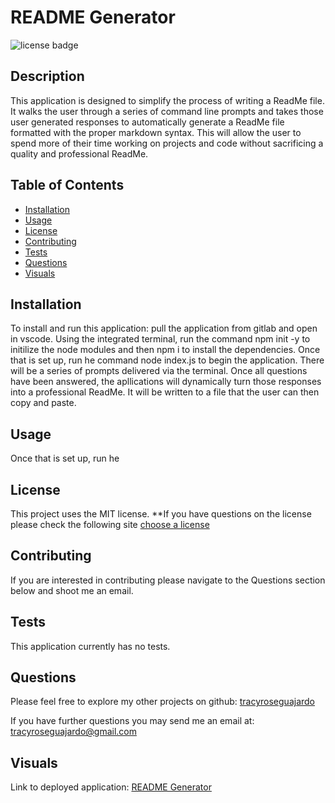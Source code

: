 # README Generator
  ![license badge](https://img.shields.io/badge/license-MIT-yellowgreen.svg)

## Description
This application is designed to simplify the process of writing a ReadMe file. It walks the user through a series of command line prompts and takes those user generated responses to automatically generate a ReadMe file formatted with the proper markdown syntax. This will allow the user to spend more of their time working on projects and code without sacrificing a quality and professional ReadMe.  





## Table of Contents
- [Installation](#installation)
- [Usage](#usage)
- [License](#license)
- [Contributing](#contributing)
- [Tests](#tests)
- [Questions](#questions)
- [Visuals](#visuals)

## Installation

To install and run this application: pull the application from gitlab and open in vscode. Using the integrated terminal, run the command npm init -y to initilize the node modules and then npm i to install the dependencies. Once that is set up, run he command node index.js to begin the application. There will be a series of prompts delivered via the terminal. Once all questions have been answered, the apllications will dynamically turn those responses into a professional ReadMe. It will be written to a file that the user can then copy and paste.  

## Usage

Once that is set up, run he

## License
  
  This project uses the MIT license. 
  **If you have questions on the license please check the following site [choose a license](www.google.com)

## Contributing

If you are interested in contributing please navigate to the Questions section below and shoot me an email. 

## Tests

This application currently has no tests.

## Questions

Please feel free to explore my other projects on github: [tracyroseguajardo](https://www.github.com/tracyroseguajardo)

If you have further questions you may send me an email at: tracyroseguajardo@gmail.com

## Visuals

Link to deployed application:
[README Generator](https://tracyroseguajardo.github.io/readme-generator/)
